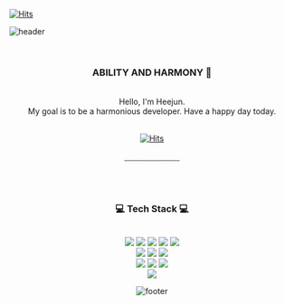 [![Hits](https://hits.seeyoufarm.com/api/count/incr/badge.svg?url=https%3A%2F%2Fgithub.com%2Fsecret1601%2Fhit-counter&count_bg=%2379C83D&title_bg=%23555555&icon=letterboxd.svg&icon_color=%23E50909&title=hits&edge_flat=false)](https://hits.seeyoufarm.com)

![header](https://capsule-render.vercel.app/api?type=waving&&color=gradient&height=100&section=header&fontSize=90)


<div align = "center">

<br/>
<h3>ABILITY AND HARMONY 🥳</h3><br/>
Hello, I'm Heejun.<br/>
My goal is to be a harmonious developer.
Have a happy day today.

 <br>
 <br>

[![Hits](https://hits.seeyoufarm.com/api/count/incr/badge.svg?url=https%3A%2F%2Fgithub.com%2Fsecret1601%2Fhit-counter&count_bg=%235AE71F&title_bg=%23F11212&icon=apple.svg&icon_color=%23EFFF00&title=VISIT&edge_flat=false)](https://hits.seeyoufarm.com)

 
  
﹏﹏﹏﹏﹏﹏﹏

<br/><br/>
 
<h3>💻 Tech Stack 💻</h3>
 
<br/>
<img src="https://img.shields.io/badge/html-E34F26?style=for-the-badge&logo=html5&logoColor=white">
<img src="https://img.shields.io/badge/css-1572B6?style=for-the-badge&logo=css3&logoColor=white">

<img src="https://img.shields.io/badge/HTML-E34F26?style=flat-square&logo=HTML5&logoColor=white"/>
<img src="https://img.shields.io/badge/CSS-1572B6?style=flat-square&logo=CSS3&logoColor=white"/>
<img src="https://img.shields.io/badge/JavaScript-F7DF1E?style=flat-square&logo=JavaScript&logoColor=white"/>
<br>
 <img src="https://img.shields.io/badge/jquery-0769AD?style=for-the-badge&logo=jquery&logoColor=white">
 <img src="https://img.shields.io/badge/Vue-4FC08D?style=flat-square&logo=Vue.js&logoColor=white"/>
 <img src="https://img.shields.io/badge/mysql-4479A1?style=for-the-badge&logo=mysql&logoColor=white"> 
<br>
 <img src="https://img.shields.io/badge/mariaDB-003545?style=for-the-badge&logo=mariaDB&logoColor=white"> 
 <img src="https://img.shields.io/badge/github-181717?style=for-the-badge&logo=github&logoColor=white">
 <img src="https://img.shields.io/badge/Git-F05032?style=flat-square&logo=Git&logoColor=white"/>
<br>
 <img src="https://img.shields.io/badge/bootstrap-7952B3?style=for-the-badge&logo=bootstrap&logoColor=white">

![footer](https://capsule-render.vercel.app/api?type=waving&&color=gradient&height=100&section=footer&fontSize=90)





